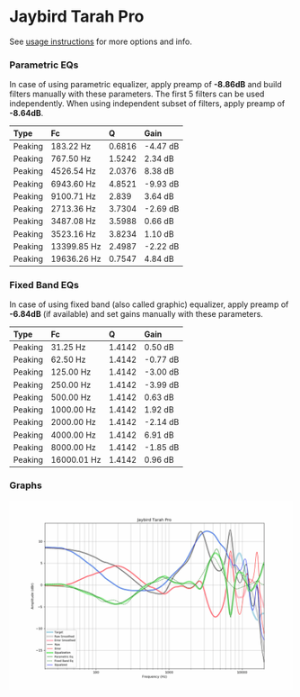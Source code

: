 # Jaybird Tarah Pro
See [usage instructions](https://github.com/jaakkopasanen/AutoEq#usage) for more options and info.

### Parametric EQs
In case of using parametric equalizer, apply preamp of **-8.86dB** and build filters manually
with these parameters. The first 5 filters can be used independently.
When using independent subset of filters, apply preamp of **-8.64dB**.

| Type    | Fc          |      Q | Gain     |
|:--------|:------------|:-------|:---------|
| Peaking | 183.22 Hz   | 0.6816 | -4.47 dB |
| Peaking | 767.50 Hz   | 1.5242 | 2.34 dB  |
| Peaking | 4526.54 Hz  | 2.0376 | 8.38 dB  |
| Peaking | 6943.60 Hz  | 4.8521 | -9.93 dB |
| Peaking | 9100.71 Hz  | 2.839  | 3.64 dB  |
| Peaking | 2713.36 Hz  | 3.7304 | -2.69 dB |
| Peaking | 3487.08 Hz  | 3.5988 | 0.66 dB  |
| Peaking | 3523.16 Hz  | 3.8234 | 1.10 dB  |
| Peaking | 13399.85 Hz | 2.4987 | -2.22 dB |
| Peaking | 19636.26 Hz | 0.7547 | 4.84 dB  |

### Fixed Band EQs
In case of using fixed band (also called graphic) equalizer, apply preamp of **-6.84dB**
(if available) and set gains manually with these parameters.

| Type    | Fc          |      Q | Gain     |
|:--------|:------------|:-------|:---------|
| Peaking | 31.25 Hz    | 1.4142 | 0.50 dB  |
| Peaking | 62.50 Hz    | 1.4142 | -0.77 dB |
| Peaking | 125.00 Hz   | 1.4142 | -3.00 dB |
| Peaking | 250.00 Hz   | 1.4142 | -3.99 dB |
| Peaking | 500.00 Hz   | 1.4142 | 0.63 dB  |
| Peaking | 1000.00 Hz  | 1.4142 | 1.92 dB  |
| Peaking | 2000.00 Hz  | 1.4142 | -2.14 dB |
| Peaking | 4000.00 Hz  | 1.4142 | 6.91 dB  |
| Peaking | 8000.00 Hz  | 1.4142 | -1.85 dB |
| Peaking | 16000.01 Hz | 1.4142 | 0.96 dB  |

### Graphs
![](./Jaybird%20Tarah%20Pro.png)